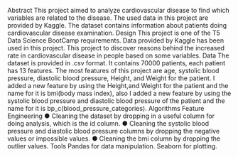 Abstract
This project aimed to analyze cardiovascular disease to find which variables are related to the disease. The used data in this project are provided by Kaggle. The dataset contains information about patients doing cardiovascular disease examination.
Design
This project is one of the T5 Data Science BootCamp requirements. Data provided by Kaggle has been used in this project. This project to discover reasons behind the increased rate in cardiovascular disease in people based on some variables.
Data
The dataset is provided in .csv format. It contains 70000 patients, each patient has 13 features. The most features of this project are age, systolic blood pressure, diastolic blood pressure, Height, and Weight for the patient. I added a new feature by using the Height,and Weight for the patient and the name for it is bmi(body mass index), also I added a new feature by using the systolic blood pressure and diastolic blood pressure of the patient and the name for it is bp_c(blood_pressure_categories).
Algorithms
Feature Engineering
● Cleaning the dataset by dropping in a useful column for doing analysis, which is the id
column.
● Cleaning the systolic blood pressure and diastolic blood pressure columns by dropping the
negative values or impossible values.
● Cleaning the bmi column by dropping the outlier values.
Tools
Pandas for data manipulation. Seaborn for plotting.
